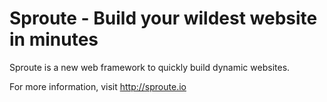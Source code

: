 # Sproute - Build your wildest website in minutes

Sproute is a new web framework to quickly build dynamic websites.

For more information, visit http://sproute.io
